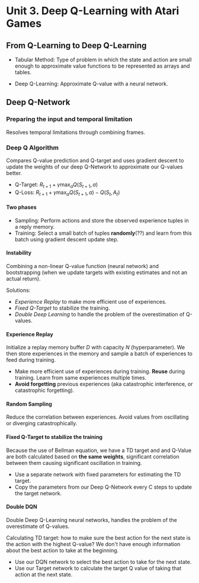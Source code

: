 # Unit 3. Deep Q-Learning with Atari Games
## From Q-Learning to Deep Q-Learning
- Tabular Method: Type of problem in which the state and action are small enough to approximate value functions to be represented as arrays and tables.

- Deep Q-Learning: Approximate Q-value with a neural network.

## Deep Q-Network
### Preparing the input and temporal limitation
Resolves temporal limitations through combining frames.

### Deep Q Algorithm
Compares Q-value prediction and Q-target and uses gradient descent to update the weights of our deep Q-Network to approximate our Q-values better.

- Q-Target: $R_{t+1} + \gamma \max_a Q(S_{t+1}, a)$
- Q-Loss: $R_{t+1} + \gamma \max_a Q(S_{t+1}, a) - Q(S_t, A_t)$

#### Two phases
- Sampling: Perform actions and store the observed experience tuples in a reply memory.
- Training: Select a small batch of tuples **randomly**(??) and learn from this batch using gradient descent update step.

#### Instability
Combining a non-linear Q-value function (neural network) and bootstrapping (when we update targets with existing estimates and not an actual return).

Solutions:
- *Experience Replay* to make more efficient use of experiences.
- *Fixed Q-Target* to stabilize the training.
- *Double Deep Learning* to handle the problem of the overestimation of Q-values.

#### Experience Replay
Initialize a replay memory buffer *D* with capacity *N* (hyperparameter). We then store experiences in the memory and sample a batch of experiences to feed during training.

- Make more efficient use of experiences during training. **Reuse** during training. Learn from same experiences multiple times.
- **Avoid forgetting** previous experiences (aka catastrophic interference, or catastrophic forgetting).

#### Random Sampling
Reduce the correlation between experiences. Avoid values from oscillating or diverging catastrophically.

#### Fixed Q-Target to stabilize the training
Because the use of Bellman equation, we have a TD target and and Q-Value are both calculated based on **the same weights**, significant correlation between them causing significant oscillation in training.

- Use a separate network with fixed parameters for estimating the TD target.
- Copy the parameters from our Deep Q-Network every C steps to update the target network.

#### Double DQN

Double Deep Q-Learning neural networks, handles the problem of the overestimate of Q-values.

Calculating TD target: how to make sure the best action for the next state is the action with the highest Q-value? We don't have enough information about the best action to take at the beginning.

- Use our DQN network to select the best action to take for the next state.
- Use our Target network to calculate the target Q value of taking that action at the next state.
